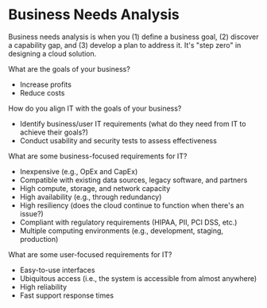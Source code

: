 # Business Needs Analysis
Business needs analysis is when you (1) define a business goal, (2) discover a capability gap, and (3) develop a plan to address it. It's "step zero" in designing a cloud solution.

What are the goals of your business? 
* Increase profits
* Reduce costs

How do you align IT with the goals of your business?
* Identify business/user IT requirements (what do they need from IT to achieve their goals?) 
* Conduct usability and security tests to assess effectiveness

What are some business-focused requirements for IT?
* Inexpensive (e.g., OpEx and CapEx)
* Compatible with existing data sources, legacy software, and partners
* High compute, storage, and network capacity
* High availability (e.g., through redundancy) 
* High resiliency (does the cloud continue to function when there's an issue?)
* Compliant with regulatory requirements (HIPAA, PII, PCI DSS, etc.)
* Multiple computing environments (e.g., development, staging, production)

What are some user-focused requirements for IT?
* Easy-to-use interfaces
* Ubiquitous access (i.e., the system is accessible from almost anywhere) 
* High reliability 
* Fast support response times 